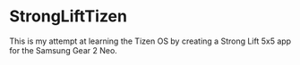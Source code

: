 StrongLiftTizen
===============

This is my attempt at learning the Tizen OS by creating a Strong Lift 5x5 app for the Samsung Gear 2 Neo. 
